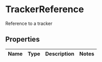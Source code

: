

# TrackerReference

Reference to a tracker

## Properties

Name | Type | Description | Notes
------------ | ------------- | ------------- | -------------




